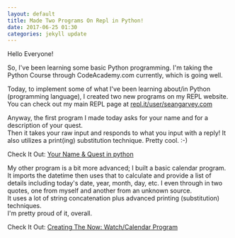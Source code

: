 ```yaml
---
layout: default
title: Made Two Programs On Repl in Python!
date: 2017-06-25 01:30
categories: jekyll update
---
```


Hello Everyone!

So, I've been learning some basic Python programming.  I'm taking the Python Course through CodeAcademy.com currently, which is going well.  

Today, to implement some of what I've been learning about/in Python (programming language), I created two new programs on my REPL website. You can check out my main REPL page at <a href="repl.it/user/seangarvey.com">repl.it/user/seangarvey.com</a>

Anyway, the first program I made today asks for your name and for a description of your quest.  
Then it takes your raw input and responds to what you input with a reply! 
It also utilizes a print(ing) substitution technique. Pretty cool. :-)

Check It Out: <a href="https://repl.it/JCj4/0">Your Name & Quest in python</a>


My other program is a bit more advanced; I built a basic calendar program.  
It imports the datetime then uses that to calculate and provide a list of details including today's date, year, month, day, etc. 
I even through in two quotes, one from myself and another from an unknown source.  
It uses a lot of string concatenation plus advanced printing (substitution) techniques.  
I'm pretty proud of it, overall.

Check It Out: <a href="https://repl.it/JCmR/5">Creating The Now: Watch/Calendar Program</a>
